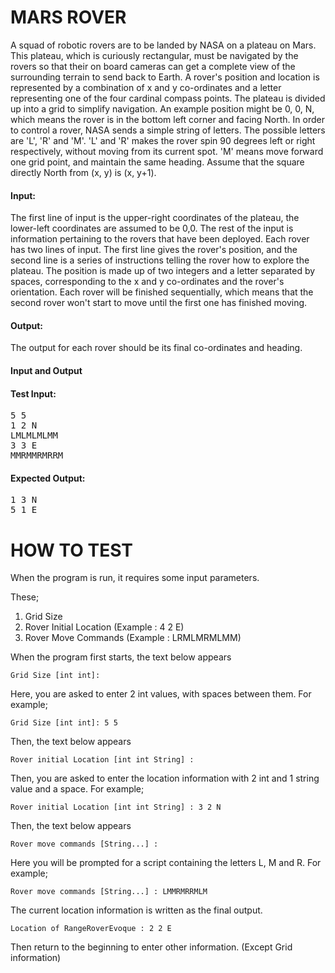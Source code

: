 # MARS ROVER
 A squad of robotic rovers are to be landed by NASA on a plateau on Mars. This plateau, which is curiously rectangular, must be navigated by the rovers so that their on board cameras can get a complete view of the surrounding terrain to send back to Earth. 
A rover's position and location is represented by a combination of x and y co-ordinates and a letter representing one of the four cardinal compass points. The plateau is divided up into a grid to simplify navigation. An example position might be 0, 0, N, which means the rover is in the bottom left corner and facing North. 
In order to control a rover, NASA sends a simple string of letters. The possible letters are 'L', 'R' and 'M'. 'L' and 'R' makes the rover spin 90 degrees left or right respectively, without moving from its current spot. 'M' means move forward one grid point, and maintain the same heading. 
Assume that the square directly North from (x, y) is (x, y+1). 

#### Input: 
The first line of input is the upper-right coordinates of the plateau, the lower-left coordinates are assumed to be 0,0. 
The rest of the input is information pertaining to the rovers that have been deployed. Each rover has two lines of input. The first line gives the rover's position, and the second line is a series of instructions telling the rover how to explore the plateau.
The position is made up of two integers and a letter separated by spaces, corresponding to the x and y co-ordinates and the rover's orientation. 
Each rover will be finished sequentially, which means that the second rover won't start to move until the first one has finished moving. 

#### Output: 
The output for each rover should be its final co-ordinates and heading. 
#### Input and Output 

#### Test Input: 
<pre>5 5
1 2 N
LMLMLMLMM
3 3 E
MMRMMRMRRM</pre>

#### Expected Output:
<pre>1 3 N
5 1 E</pre>

# HOW TO TEST

When the program is run, it requires some input parameters.

These;

1. Grid Size
2. Rover Initial Location (Example : 4 2 E)
3. Rover Move Commands (Example : LRMLMRMLMM)

When the program first starts, the text below appears

`Grid Size [int int]: `

Here, you are asked to enter 2 int values, with spaces between them. For example;

`Grid Size [int int]: 5 5`

Then, the text below appears

`Rover initial Location [int int String] : `

Then, you are asked to enter the location information with 2 int and 1 string value and a space. For example;

`Rover initial Location [int int String] : 3 2 N`

Then, the text below appears

`Rover move commands [String...] : `

Here you will be prompted for a script containing the letters L, M and R. For example;

`Rover move commands [String...] : LMMRMRRMLM`

The current location information is written as the final output.

`Location of RangeRoverEvoque : 2 2 E`

Then return to the beginning to enter other information. (Except Grid information)
